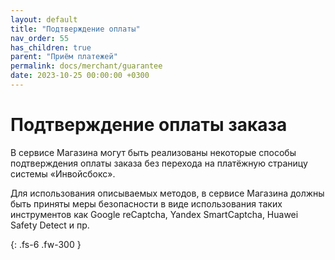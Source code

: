 ```yaml
---
layout: default
title: "Подтверждение оплаты"
nav_order: 55
has_children: true
parent: "Приём платежей"
permalink: docs/merchant/guarantee
date: 2023-10-25 00:00:00 +0300
---
```


# Подтверждение оплаты заказа

В сервисе Магазина могут быть реализованы некоторые способы подтверждения оплаты заказа
без перехода на платёжную страницу системы &laquo;Инвойсбокс&raquo;.

Для использования описываемых методов, в сервисе Магазина должны быть приняты меры безопасности
в виде использования таких инструментов как Google reCaptcha, Yandex SmartCaptcha, Huawei Safety Detect и пр.

{: .fs-6 .fw-300 }
